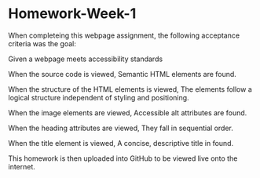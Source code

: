 # Homework-Week-1

When completeing this webpage assignment, the following acceptance criteria was the goal:

Given a webpage meets accessibility standards

When the source code is viewed, 
Semantic HTML elements are found.

When the structure of the HTML elements is viewed, 
The elements follow a logical structure independent of styling and positioning.

When the image elements are viewed, 
Accessible alt attributes are found.

When the heading attributes are viewed, 
They fall in sequential order.

When the title element is viewed, 
A concise, descriptive title in found.

This homework is then uploaded into GitHub to be viewed live onto the internet. 
